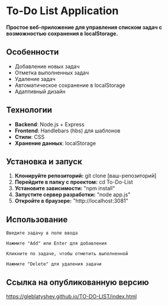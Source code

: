 # To-Do List Application

**Простое веб-приложение для управления списком задач с возможностью сохранения в localStorage.**

## Особенности

- Добавление новых задач
- Отметка выполненных задач
- Удаление задач
- Автоматическое сохранение в localStorage
- Адаптивный дизайн

## Технологии

- **Backend**: Node.js + Express
- **Frontend**: Handlebars (hbs) для шаблонов
- **Стили**: CSS
- **Хранение данных**: localStorage

## Установка и запуск

1. **Клонируйте репозиторий:** git clone [ваш-репозиторий]
2. **Перейдите в папку с проектом:** cd To-Do-List
3. **Установите зависимости:** "npm install"
4. **Запустите сервер разработки:** "node app.js"
5. **Откройте в браузере:** "http://localhost:3081"


## Использование

    Введите задачу в поле ввода

    Нажмите "Add" или Enter для добавления

    Кликните по задаче, чтобы отметить выполненной

    Нажмите "Delete" для удаления задачи

## Ссылка на опубликованную версию

https://gleblatyshev.github.io/TO-DO-LIST/index.html